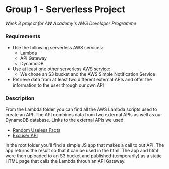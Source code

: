 # Group 1 - Serverless Project
*Week 8 project for AW Academy's AWS Developer Programme*

### Requirements

* Use the following serverless AWS services:
  * Lambda
  * API Gateway
  * DynamoDB
* Use at least one other serverless AWS service:
  * We chose an S3 bucket and the AWS Simple Notification Service
* Retrieve data from at least two different external APIs and offer the information to the user through our own API

### Description

From the Lambda folder you can find all the AWS Lambda scripts used to create an API.
The API combines data from two external APIs as well as our DynamoDB database.
Links to the external APIs we used:
* [Random Useless Facts](https://uselessfacts.jsph.pl/)
* [Excuser API](https://excuser.herokuapp.com/)

In the root folder you'll find a simple JS app that makes a call to out API. The app returns the result so that it can be used in the html. The app and html were then uploaded to an S3 bucket and published (temporarily) as a static HTML page that calls the Lambda throuh an API Gateway.
